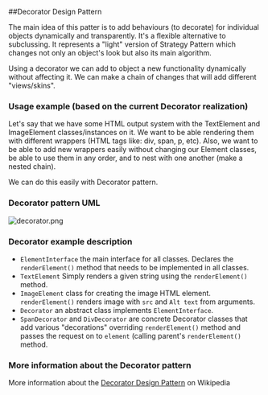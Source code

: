 ##Decorator Design Pattern

The main idea of this patter is to add behaviours (to decorate) for individual objects dynamically and transparently.
It's a flexible alternative to subclussing. It represents a "light" version of Strategy Pattern which changes not only
an object's look but also its main algorithm.

Using a decorator we can add to object a new functionality dynamically without affecting it. We can make a chain of
changes that will add different "views/skins".

### Usage example (based on the current Decorator realization)

Let's say that we have some HTML output system with the TextElement and ImageElement classes/instances on it. We want
to be able rendering them with different wrappers (HTML tags like: div, span, p, etc). Also, we want to be able to
add new wrappers easily without changing our Element classes, be able to use them in any order, and to nest with one
another (make a nested chain).

We can do this easily with Decorator pattern.

### Decorator pattern UML

![decorator.png](https://github.com/jack-zuban/design-patterns/blob/master/images/decorator.png)

### Decorator example description

* `ElementInterface` the main interface for all classes. Declares the `renderElement()` method that needs to be
implemented in all classes.
* `TextElement` Simply renders a given string using the `renderElement()` method.
* `ImageElement` class for creating the image HTML element. `renderElement()` renders image with `src` and
`Alt text` from arguments.
* `Decorator` an abstract class implements `ElementInterface`.
* `SpanDecorator` and `DivDecorator` are concrete Decorator classes that add various "decorations" overriding `renderElement()`
method and passes the request on to `element` (calling parent's `renderElement()` method.

### More information about the Decorator pattern

More information about the [Decorator Design Pattern](https://en.wikipedia.org/wiki/Decorator_pattern) on Wikipedia
